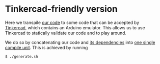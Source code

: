 # Tinkercad-friendly version

Here we transpile [our code](../aepl-duino.ino) to some code that can be accepted by
[Tinkercad](https://www.tinkercad.com/learn/circuits), which contains an Arduino emulator. This
allows us to use Tinkercad to statically validate our code and to play around.

We do so by concatenating our code and [its dependencies](thirdparty/) into
[one single compile unit](aepl-duino-tinkercad-generated.ino). This is achieved by running

```bash
$ ./generate.sh
```
